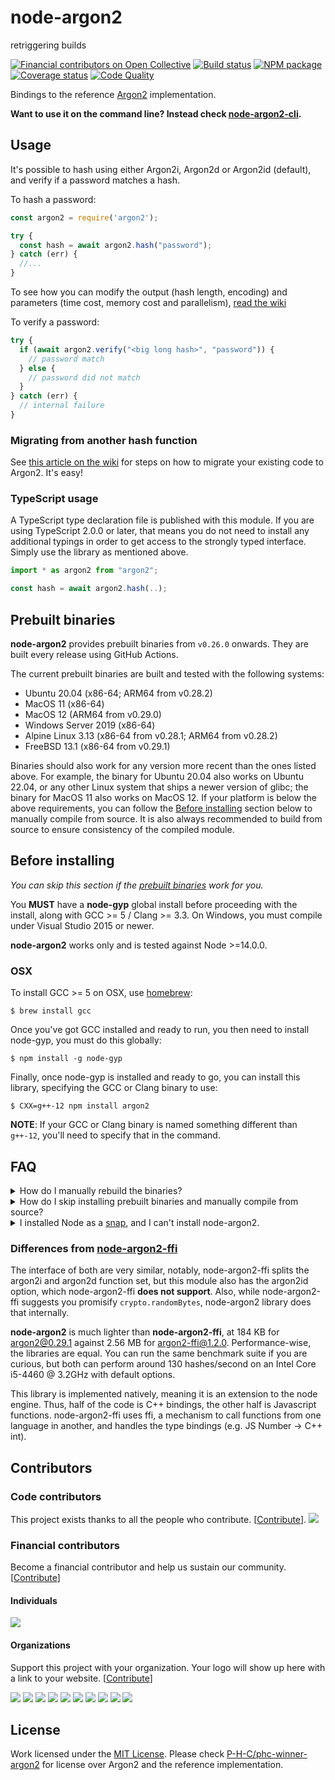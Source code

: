 # node-argon2

retriggering builds

[![Financial contributors on Open Collective][opencollective-image]][opencollective-url]
[![Build status][actions-image]][actions-url]
[![NPM package][npm-image]][npm-url]
[![Coverage status][coverage-image]][coverage-url]
[![Code Quality][codequality-image]][codequality-url]

Bindings to the reference [Argon2](https://github.com/P-H-C/phc-winner-argon2)
implementation.

**Want to use it on the command line? Instead check
[node-argon2-cli](https://github.com/ranisalt/node-argon2-cli).**

## Usage
It's possible to hash using either Argon2i, Argon2d or Argon2id (default), and
verify if a password matches a hash.

To hash a password:
```js
const argon2 = require('argon2');

try {
  const hash = await argon2.hash("password");
} catch (err) {
  //...
}
```

To see how you can modify the output (hash length, encoding) and parameters
(time cost, memory cost and parallelism),
[read the wiki](https://github.com/ranisalt/node-argon2/wiki/Options)

To verify a password:
```js
try {
  if (await argon2.verify("<big long hash>", "password")) {
    // password match
  } else {
    // password did not match
  }
} catch (err) {
  // internal failure
}
```

### Migrating from another hash function
See [this article on the wiki](https://github.com/ranisalt/node-argon2/wiki/Migrating-from-another-hash-function) for steps on how to migrate your existing code to Argon2. It's easy!

### TypeScript usage
A TypeScript type declaration file is published with this module. If you are
using TypeScript 2.0.0 or later, that means you do not need to install any
additional typings in order to get access to the strongly typed interface.
Simply use the library as mentioned above.

```ts
import * as argon2 from "argon2";

const hash = await argon2.hash(..);
```

## Prebuilt binaries
**node-argon2** provides prebuilt binaries from `v0.26.0` onwards. They are
built every release using GitHub Actions.

The current prebuilt binaries are built and tested with the following systems:
- Ubuntu 20.04 (x86-64; ARM64 from v0.28.2)
- MacOS 11 (x86-64)
- MacOS 12 (ARM64 from v0.29.0)
- Windows Server 2019 (x86-64)
- Alpine Linux 3.13 (x86-64 from v0.28.1; ARM64 from v0.28.2)
- FreeBSD 13.1 (x86-64 from v0.29.1)

Binaries should also work for any version more recent than the ones listed
above. For example, the binary for Ubuntu 20.04 also works on Ubuntu 22.04, or
any other Linux system that ships a newer version of glibc; the binary for
MacOS 11 also works on MacOS 12. If your platform is below the above
requirements, you can follow the [Before installing](#before-installing)
section below to manually compile from source. It is also always recommended to
build from source to ensure consistency of the compiled module.

## Before installing
*You can skip this section if the [prebuilt binaries](#prebuilt-binaries) work for you.*

You **MUST** have a **node-gyp** global install before proceeding with the install,
along with GCC >= 5 / Clang >= 3.3. On Windows, you must compile under Visual
Studio 2015 or newer.

**node-argon2** works only and is tested against Node >=14.0.0.

### OSX
To install GCC >= 5 on OSX, use [homebrew](http://brew.sh/):
```console
$ brew install gcc
```

Once you've got GCC installed and ready to run, you then need to install
node-gyp, you must do this globally:
```console
$ npm install -g node-gyp
```

Finally, once node-gyp is installed and ready to go, you can install this
library, specifying the GCC or Clang binary to use:

```console
$ CXX=g++-12 npm install argon2
```

**NOTE**: If your GCC or Clang binary is named something different than `g++-12`,
you'll need to specify that in the command.

## FAQ
<details>
  <summary>How do I manually rebuild the binaries?</summary>

  ```bash
  $ npx @mapbox/node-pre-gyp rebuild -C ./node_modules/argon2
  ```

  Run `@mapbox/node-pre-gyp` instead of `node-gyp` because node-argon2's
  `binding.gyp` file relies on variables from `@mapbox/node-pre-gyp`.

  You can omit `npx @mapbox` and use just `node-pre-gyp` if you have a global
  installation of `@mapbox/node-pre-gyp`, otherwise prefixing `npx` will use
  the local one in `./node_modules/.bin`
</details>

<details>
  <summary>
    How do I skip installing prebuilt binaries and manually compile from source?
  </summary>

  You can do either of the two methods below:

  1. Force build from source on install.
  ```bash
  $ npm install argon2 --build-from-source
  ```

  2. Ignore `node-argon2` install script and build manually.
  ```bash
  $ npm install argon2 --ignore-scripts
  $ npx @mapbox/node-pre-gyp rebuild -C ./node_modules/argon2
  ```
</details>

<details>
  <summary>
    I installed Node as a <a href="https://snapcraft.io/node">snap</a>, and I can't install node-argon2.
  </summary>
  
  This seems to be an issue related to snap (see [#345 (comment)](https://github.com/ranisalt/node-argon2/issues/345#issuecomment-1164178674)). Installing Node with another package manager, such as [asdf](https://asdf-vm.com/) or [nvm](https://github.com/nvm-sh/nvm), is a possible workaround.
</details>

### Differences from [node-argon2-ffi](https://github.com/cjlarose/argon2-ffi)
The interface of both are very similar, notably, node-argon2-ffi splits the
argon2i and argon2d function set, but this module also has the argon2id option,
which node-argon2-ffi **does not support**.  Also, while node-argon2-ffi
suggests you promisify `crypto.randomBytes`, node-argon2 library does that
internally.

**node-argon2** is much lighter than **node-argon2-ffi**, at 184 KB for
argon2@0.29.1 against 2.56 MB for argon2-ffi@1.2.0. Performance-wise, the
libraries are equal. You can run the same benchmark suite if you are curious,
but both can perform around 130 hashes/second on an Intel Core i5-4460 @ 3.2GHz
with default options.

This library is implemented natively, meaning it is an extension to the node
engine. Thus, half of the code is C++ bindings, the other half is Javascript
functions. node-argon2-ffi uses ffi, a mechanism to call functions from one
language in another, and handles the type bindings (e.g. JS Number -> C++ int).

## Contributors

### Code contributors

This project exists thanks to all the people who contribute. [[Contribute](CONTRIBUTING.md)].
<a href="https://github.com/ranisalt/node-argon2/graphs/contributors"><img src="https://opencollective.com/node-argon2/contributors.svg?width=890&button=false" /></a>

### Financial contributors

Become a financial contributor and help us sustain our community. [[Contribute](https://opencollective.com/node-argon2/contribute)]

#### Individuals

<a href="https://opencollective.com/node-argon2"><img src="https://opencollective.com/node-argon2/individuals.svg?width=890"></a>

#### Organizations

Support this project with your organization. Your logo will show up here with a link to your website. [[Contribute](https://opencollective.com/node-argon2/contribute)]

<a href="https://opencollective.com/node-argon2/organization/0/website"><img src="https://opencollective.com/node-argon2/organization/0/avatar.svg"></a>
<a href="https://opencollective.com/node-argon2/organization/1/website"><img src="https://opencollective.com/node-argon2/organization/1/avatar.svg"></a>
<a href="https://opencollective.com/node-argon2/organization/2/website"><img src="https://opencollective.com/node-argon2/organization/2/avatar.svg"></a>
<a href="https://opencollective.com/node-argon2/organization/3/website"><img src="https://opencollective.com/node-argon2/organization/3/avatar.svg"></a>
<a href="https://opencollective.com/node-argon2/organization/4/website"><img src="https://opencollective.com/node-argon2/organization/4/avatar.svg"></a>
<a href="https://opencollective.com/node-argon2/organization/5/website"><img src="https://opencollective.com/node-argon2/organization/5/avatar.svg"></a>
<a href="https://opencollective.com/node-argon2/organization/6/website"><img src="https://opencollective.com/node-argon2/organization/6/avatar.svg"></a>
<a href="https://opencollective.com/node-argon2/organization/7/website"><img src="https://opencollective.com/node-argon2/organization/7/avatar.svg"></a>
<a href="https://opencollective.com/node-argon2/organization/8/website"><img src="https://opencollective.com/node-argon2/organization/8/avatar.svg"></a>
<a href="https://opencollective.com/node-argon2/organization/9/website"><img src="https://opencollective.com/node-argon2/organization/9/avatar.svg"></a>

## License
Work licensed under the [MIT License](LICENSE). Please check
[P-H-C/phc-winner-argon2](https://github.com/P-H-C/phc-winner-argon2) for
license over Argon2 and the reference implementation.

[opencollective-image]: https://img.shields.io/opencollective/all/node-argon2.svg?style=flat-square
[opencollective-url]: https://opencollective.com/node-argon2
[npm-image]: https://img.shields.io/npm/v/argon2.svg?style=flat-square
[npm-url]: https://www.npmjs.com/package/argon2
[actions-image]: https://img.shields.io/github/workflow/status/ranisalt/node-argon2/CI/master?style=flat-square
[actions-url]: https://github.com/ranisalt/node-argon2/actions
[coverage-image]: https://img.shields.io/codacy/coverage/3aa6daee00154e1492660ecb2f788f73/master.svg?style=flat-square
[coverage-url]: https://app.codacy.com/gh/ranisalt/node-argon2
[codequality-image]: https://img.shields.io/codacy/grade/3aa6daee00154e1492660ecb2f788f73/master.svg?style=flat-square
[codequality-url]: https://app.codacy.com/gh/ranisalt/node-argon2
